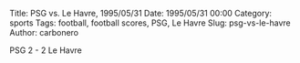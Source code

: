 Title: PSG vs. Le Havre, 1995/05/31
Date: 1995/05/31 00:00
Category: sports
Tags: football, football scores, PSG, Le Havre
Slug: psg-vs-le-havre
Author: carbonero


PSG 2 - 2 Le Havre

